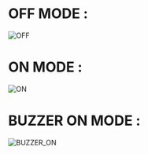 

# OFF MODE :






![OFF](https://user-images.githubusercontent.com/84891940/164705965-565d4755-0799-41a1-aeb9-682f0b308c4e.png)





# ON MODE :




![ON](https://user-images.githubusercontent.com/84891940/164705987-c872b495-50a4-4935-b6f6-e85093c37879.png)




# BUZZER ON MODE :


![BUZZER_ON](https://user-images.githubusercontent.com/84891940/164706103-6e097d14-a51a-40c4-8c27-3aa2c13b6f3e.png)



